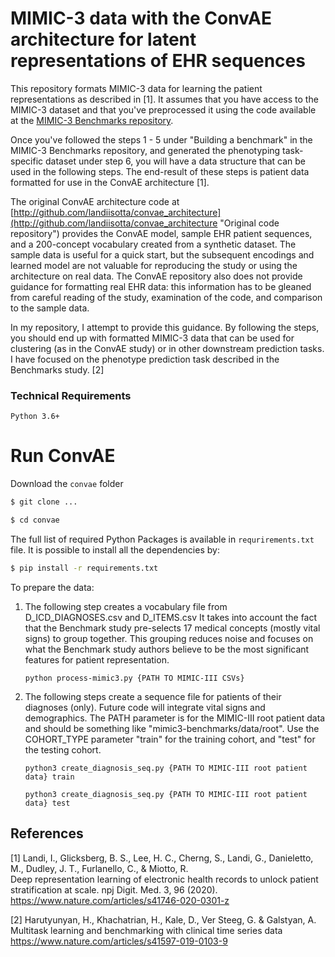 # MIMIC-3 data with the ConvAE architecture for latent representations of EHR sequences

This repository formats MIMIC-3 data for learning the patient representations as described in [1].
It assumes that you have access to the MIMIC-3 dataset and that you've preprocessed it using the code
available at the [MIMIC-3 Benchmarks repository](https://github.com/YerevaNN/mimic3-benchmarks).

Once you've followed the steps 1 - 5 under "Building a benchmark" in the MIMIC-3 Benchmarks repository, 
and generated the phenotyping task-specific dataset under step 6, you will have a data structure 
that can be used in the following steps. The end-result of these steps is patient data formatted for use in
the ConvAE architecture [1].

The original ConvAE architecture code at [http://github.com/landiisotta/convae_architecture](http://github.com/landiisotta/convae_architecture "Original code repository")
provides the ConvAE model, sample EHR patient sequences, and a 200-concept vocabulary created 
from a synthetic dataset. The sample data is useful for a quick start, but the subsequent encodings and
learned model are not valuable for reproducing the study or using the architecture on real data. 
The ConvAE repository also does not provide guidance for formatting real EHR data: this information has to
be gleaned from careful reading of the study, examination of the code, and comparison to the sample data.

In my repository, I attempt to provide this guidance. By following the steps, you should end up with formatted
MIMIC-3 data that can be used for clustering (as in the ConvAE study) or in other downstream prediction tasks. 
I have focused on the phenotype prediction task described in the Benchmarks study. [2]

### Technical Requirements

```
Python 3.6+

```

# Run ConvAE
Download the `convae` folder

```bash
$ git clone ...

$ cd convae
```

The full list of required Python Packages is available in `requrirements.txt` file. It is possible
to install all the dependencies by:

```bash
$ pip install -r requirements.txt 
```

To prepare the data:

1. The following step creates a vocabulary file from D_ICD_DIAGNOSES.csv and D_ITEMS.csv It takes into account
   the fact that the Benchmark study pre-selects 17 medical concepts (mostly vital signs) to group together.
   This grouping reduces noise and focuses on what the Benchmark study authors believe to be the most significant
   features for patient representation.
   
       python process-mimic3.py {PATH TO MIMIC-III CSVs}

2. The following steps create a sequence file for patients of their diagnoses (only). Future code will integrate vital signs 
   and demographics. The PATH parameter is for the MIMIC-III root patient data and should be something like 
   "mimic3-benchmarks/data/root". Use the COHORT_TYPE parameter "train" for the training cohort, and "test" for the
   testing cohort.

       python3 create_diagnosis_seq.py {PATH TO MIMIC-III root patient data} train

       python3 create_diagnosis_seq.py {PATH TO MIMIC-III root patient data} test


## References

[1] Landi, I., Glicksberg, B. S., Lee, H. C., Cherng, S., Landi, G., Danieletto, M., Dudley, J. T., Furlanello, C., & Miotto, R. 
<br>Deep representation learning of electronic health records to unlock patient stratification at scale. npj Digit. Med. 3, 96 (2020).
<br>https://www.nature.com/articles/s41746-020-0301-z


[2] Harutyunyan, H., Khachatrian, H., Kale, D., Ver Steeg, G. & Galstyan, A. 
<br>Multitask learning and benchmarking with clinical time series data
<br>https://www.nature.com/articles/s41597-019-0103-9
